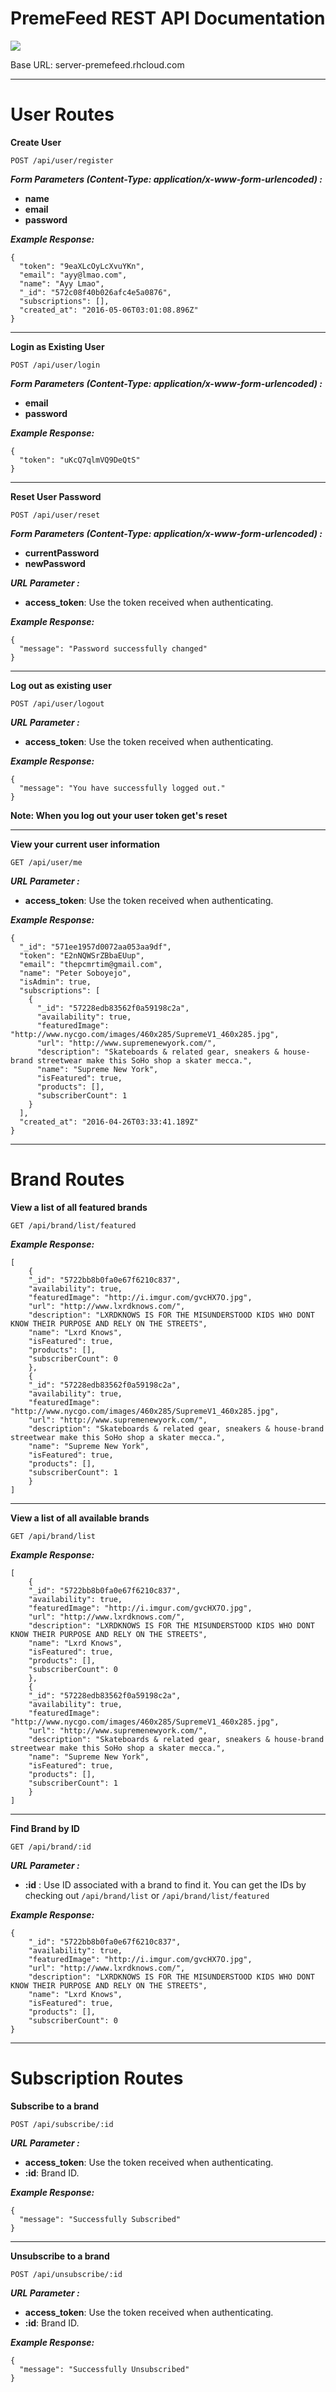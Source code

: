# PremeFeed REST API Documentation

<img src="https://avatars1.githubusercontent.com/u/16073020?v=3&s=200" />

Base URL:  server-premefeed.rhcloud.com


----------
<h1>User Routes</h1>

**Create User**

    POST /api/user/register

***Form Parameters (Content-Type: application/x-www-form-urlencoded) :***

 - **name**
 - **email**
 - **password**

***Example Response:***

    {
      "token": "9eaXLcOyLcXvuYKn",
      "email": "ayy@lmao.com",
      "name": "Ayy Lmao",
      "_id": "572c08f40b026afc4e5a0876",
      "subscriptions": [],
      "created_at": "2016-05-06T03:01:08.896Z"
    }

----------
**Login as Existing User**

    POST /api/user/login

***Form Parameters (Content-Type: application/x-www-form-urlencoded) :***

 - **email**
 - **password**

***Example Response:***

    {
      "token": "uKcQ7qlmVQ9DeQtS"
    }
 
 ----------

**Reset User Password**

    POST /api/user/reset

***Form Parameters (Content-Type: application/x-www-form-urlencoded) :***

 - **currentPassword**
 - **newPassword**

***URL Parameter :***

 - **access_token**: Use the token received when authenticating.

***Example Response:***

    {
      "message": "Password successfully changed"
    }

----------

**Log out as existing user**

    POST /api/user/logout

***URL Parameter :***

 - **access_token**: Use the token received when authenticating.

***Example Response:***

    {
      "message": "You have successfully logged out."
    }

**Note: When you log out your user token get's reset**

----------

**View your current user information**

    GET /api/user/me

***URL Parameter :***

 - **access_token**: Use the token received when authenticating.

***Example Response:***

    {
      "_id": "571ee1957d0072aa053aa9df",
      "token": "E2nNQWSrZBbaEUup",
      "email": "thepcmrtim@gmail.com",
      "name": "Peter Soboyejo",
      "isAdmin": true,
      "subscriptions": [
        {
          "_id": "57228edb83562f0a59198c2a",
          "availability": true,
          "featuredImage": "http://www.nycgo.com/images/460x285/SupremeV1_460x285.jpg",
          "url": "http://www.supremenewyork.com/",
          "description": "Skateboards & related gear, sneakers & house-brand streetwear make this SoHo shop a skater mecca.",
          "name": "Supreme New York",
          "isFeatured": true,
          "products": [],
          "subscriberCount": 1
        }
      ],
      "created_at": "2016-04-26T03:33:41.189Z"
    }

----------
<h1>Brand Routes</h1>

**View a list of all featured brands**

    GET /api/brand/list/featured

***Example Response:***

    [
	    {
	    "_id": "5722bb8b0fa0e67f6210c837",
	    "availability": true,
	    "featuredImage": "http://i.imgur.com/gvcHX7O.jpg",
	    "url": "http://www.lxrdknows.com/",
	    "description": "LXRDKNOWS IS FOR THE MISUNDERSTOOD KIDS WHO DONT KNOW THEIR PURPOSE AND RELY ON THE STREETS",
	    "name": "Lxrd Knows",
	    "isFeatured": true,
	    "products": [],
	    "subscriberCount": 0
	    },
	    {
	    "_id": "57228edb83562f0a59198c2a",
	    "availability": true,
	    "featuredImage": "http://www.nycgo.com/images/460x285/SupremeV1_460x285.jpg",
	    "url": "http://www.supremenewyork.com/",
	    "description": "Skateboards & related gear, sneakers & house-brand streetwear make this SoHo shop a skater mecca.",
	    "name": "Supreme New York",
	    "isFeatured": true,
	    "products": [],
	    "subscriberCount": 1
	    }
    ]

----------


**View a list of all available brands**

    GET /api/brand/list

***Example Response:***

    [
	    {
	    "_id": "5722bb8b0fa0e67f6210c837",
	    "availability": true,
	    "featuredImage": "http://i.imgur.com/gvcHX7O.jpg",
	    "url": "http://www.lxrdknows.com/",
	    "description": "LXRDKNOWS IS FOR THE MISUNDERSTOOD KIDS WHO DONT KNOW THEIR PURPOSE AND RELY ON THE STREETS",
	    "name": "Lxrd Knows",
	    "isFeatured": true,
	    "products": [],
	    "subscriberCount": 0
	    },
	    {
	    "_id": "57228edb83562f0a59198c2a",
	    "availability": true,
	    "featuredImage": "http://www.nycgo.com/images/460x285/SupremeV1_460x285.jpg",
	    "url": "http://www.supremenewyork.com/",
	    "description": "Skateboards & related gear, sneakers & house-brand streetwear make this SoHo shop a skater mecca.",
	    "name": "Supreme New York",
	    "isFeatured": true,
	    "products": [],
	    "subscriberCount": 1
	    }
    ]

----------

**Find Brand by ID**

    GET /api/brand/:id

***URL Parameter :***

 - **:id** : Use ID associated with a brand to find it. You can get the IDs by checking out `/api/brand/list` or `/api/brand/list/featured`

***Example Response:***

    {
	    "_id": "5722bb8b0fa0e67f6210c837",
	    "availability": true,
	    "featuredImage": "http://i.imgur.com/gvcHX7O.jpg",
	    "url": "http://www.lxrdknows.com/",
	    "description": "LXRDKNOWS IS FOR THE MISUNDERSTOOD KIDS WHO DONT KNOW THEIR PURPOSE AND RELY ON THE STREETS",
	    "name": "Lxrd Knows",
	    "isFeatured": true,
	    "products": [],
	    "subscriberCount": 0
    }


----------
<h1>Subscription Routes</h1>

**Subscribe to a brand**

    POST /api/subscribe/:id

***URL Parameter :***

 - **access_token**: Use the token received when authenticating.
 - **:id**: Brand ID.

***Example Response:***

    {
      "message": "Successfully Subscribed"
    }


----------

**Unsubscribe to a brand**

    POST /api/unsubscribe/:id

***URL Parameter :***

 - **access_token**: Use the token received when authenticating.
 - **:id**: Brand ID.

***Example Response:***

    {
      "message": "Successfully Unsubscribed"
    }
